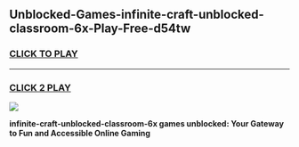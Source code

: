 
## Unblocked-Games-infinite-craft-unblocked-classroom-6x-Play-Free-d54tw
<h3>
<a href="https://premium76.site?title=infinite-craft-unblocked-classroom-6x&ref=17A">CLICK TO PLAY</a></h3>
<hr>

<h3>
<a href="https://premium76.site?title=infinite-craft-unblocked-classroom-6x&ref=17A">CLICK 2 PLAY</a>
  
</h3>

<a href="https://premium76.site?title=infinite-craft-unblocked-classroom-6x&ref=17A"><img src="https://clearcache.store/games.png"></a>


**infinite-craft-unblocked-classroom-6x games unblocked: Your Gateway to Fun and Accessible Online Gaming**
